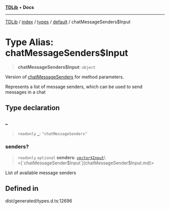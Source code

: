 [**TDLib**](../../../../../../README.md) • **Docs**

***

[TDLib](../../../../../../modules.md) / [index](../../../../../README.md) / [types](../../../README.md) / [default](../README.md) / chatMessageSenders$Input

# Type Alias: chatMessageSenders$Input

> **chatMessageSenders$Input**: `object`

Version of [chatMessageSenders](chatMessageSenders.md) for method parameters.

Represents a list of message senders, which can be used to send messages in a chat

## Type declaration

### \_

> `readonly` **\_**: `"chatMessageSenders"`

### senders?

> `readonly` `optional` **senders**: [`vector$Input`](vector$Input.md)\<[`chatMessageSender$Input`](chatMessageSender$Input.md)\>

List of available message senders

## Defined in

dist/generated/types.d.ts:12696
